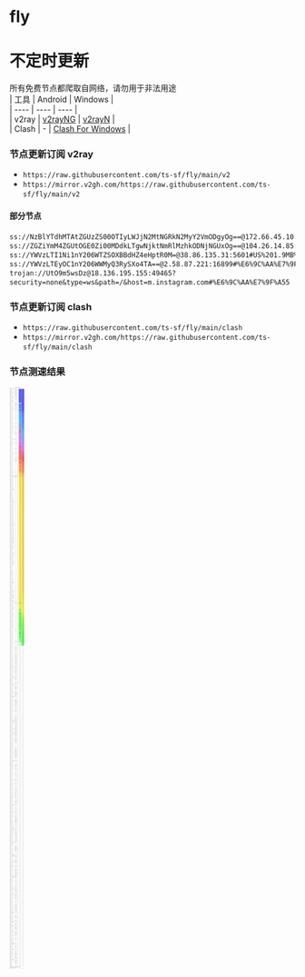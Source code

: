 # fly
# 不定时更新
所有免费节点都爬取自网络，请勿用于非法用途  
|  工具  | Android  | Windows  |  
|  ----  | ----   | ----  |  
| v2ray  | [v2rayNG](https://github.com/2dust/v2rayNG/releases) | [v2rayN](https://github.com/2dust/v2rayN/releases) |  
| Clash  | - | [Clash For Windows](https://github.com/2dust/clashN/releases) | 
  
### 节点更新订阅  v2ray
- `https://raw.githubusercontent.com/ts-sf/fly/main/v2`  
- `https://mirror.v2gh.com/https://raw.githubusercontent.com/ts-sf/fly/main/v2`  

#### 部分节点  
``` 
ss://NzBlYTdhMTAtZGUzZS00OTIyLWJjN2MtNGRkN2MyY2VmODgyOg==@172.66.45.10:443#%E6%9C%AA%E7%9F%A52
ss://ZGZiYmM4ZGUtOGE0Zi00MDdkLTgwNjktNmRlMzhkODNjNGUxOg==@104.26.14.85:443#%E6%9C%AA%E7%9F%A53
ss://YWVzLTI1Ni1nY206WTZSOXBBdHZ4eHptR0M=@38.86.135.31:5601#US%201.9MB%2Fs
ss://YWVzLTEyOC1nY206WWMyQ3RySXo4TA==@2.58.87.221:16899#%E6%9C%AA%E7%9F%A54
trojan://UtO9m5wsDz@18.136.195.155:49465?security=none&type=ws&path=/&host=m.instagram.com#%E6%9C%AA%E7%9F%A55
```
### 节点更新订阅  clash
- `https://raw.githubusercontent.com/ts-sf/fly/main/clash`  
- `https://mirror.v2gh.com/https://raw.githubusercontent.com/ts-sf/fly/main/clash`  

### 节点测速结果
![image](traffic.png)
